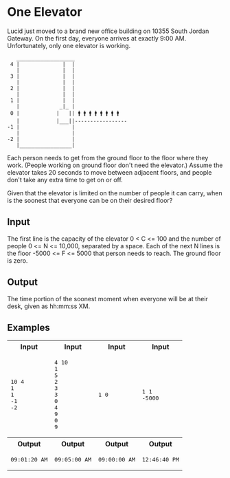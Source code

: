 # One Elevator

Lucid just moved to a brand new office building on 10355 South Jordan Gateway. On the first day, everyone arrives at exactly 9:00 AM. Unfortunately, only one elevator is working.

```
   ___________________
 4 |              |  |
   |              |  |
 3 |              |  |
   |              |  |
 2 |              |  |
   |              |  |
 1 |              |  |
   |             _|_ |
 0 |            |   || 🚹 🚹 🚹 🚹 🚹 🚹 🚹 🚹
   |            |___||-----------------
-1 |                 |
   |                 |
-2 |                 |
   |_________________|

```

Each person needs to get from the ground floor to the floor where they work. (People working on ground floor don't need the elevator.) Assume the elevator takes 20 seconds to move between adjacent floors, and people don't take any extra time to get on or off.

Given that the elevator is limited on the number of people it can carry, when is the soonest that everyone can be on their desired floor?

## Input

The first line is the capacity of the elevator 0 < C <= 100 and the number of people 0 <= N <= 10,000, separated by a space.
Each of the next N lines is the floor -5000 <= F <= 5000 that person needs to reach. The ground floor is zero.

## Output

The time portion of the soonest moment when everyone will be at their desk, given as hh:mm:ss XM.

## Examples

<table>
    <tr>
        <th>Input</th>
        <th>Input</th>
        <th>Input</th>
        <th>Input</th>
    </tr>
    <tr>
        <td><pre>10 4
1
1
-1
-2</pre></td>
        <td><pre>4 10
1
5
2
3
3
0
4
9
0
9</pre></td>
        <td><pre>1 0</pre></td>
        <td><pre>1 1
-5000</pre></td>
    </tr>
    <tr>
        <th>Output</th>
        <th>Output</th>
        <th>Output</th>
        <th>Output</th>
    </tr>
    <tr>
        <td><pre>09:01:20 AM</pre></td>
        <td><pre>09:05:00 AM</pre></td>
        <td><pre>09:00:00 AM</pre></td>
        <td><pre>12:46:40 PM</pre></td>
    </tr>
</table>

